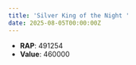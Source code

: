 ```yaml
---
title: 'Silver King of the Night '
date: 2025-08-05T00:00:00Z
---
```

- **RAP**: 491254
- **Value**: 460000
